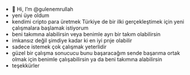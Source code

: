 - 👋 Hi, I’m @gulenemrullah
- yeni üye oldum 
- kendimi cripto para üretmek Türkiye de bir ilki gerçekleştimek için yeni çalışmalara başlamak istiyorum
- beni takımına alabilirsin veya benimle ayrı bir takım olabilirsin
- imkansız değil şimdiye kadar ki en iyi prıje olabilir 
- sadece istemek çok çalışmak yeterlidir 
- güzel bir çalışma sonucucu bunu başaracağım sende başarıma ortak olmak için benimle çalışabilirsin ya da beni takımına alabilirsin
- teşekkürler
